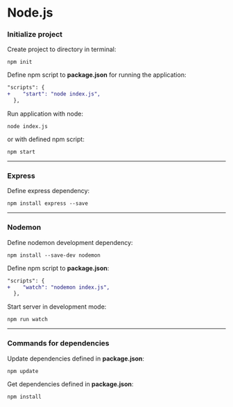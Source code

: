 # Node.js

### Initialize project

Create project to directory in terminal:

```
npm init
```

Define npm script to **package.json** for running the application:

```diff
"scripts": {
+    "start": "node index.js",
  },
```

Run application with node:

```
node index.js
```

or with defined npm script:

```
npm start
```

***

### Express

Define express dependency:

```
npm install express --save
```

***

### Nodemon

Define nodemon development dependency:

```
npm install --save-dev nodemon
```

Define npm script to **package.json**:

```diff
"scripts": {
+    "watch": "nodemon index.js",
  },
```

Start server in development mode:

```
npm run watch
```

***

### Commands for dependencies

Update dependencies defined in **package.json**:

```
npm update
```

Get dependencies defined in **package.json**:

```
npm install
```

